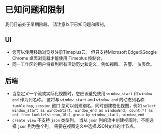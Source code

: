 # 已知问题和限制

我们目前处于早期阶段。 请注意以下已知问题和限制。

## UI

* 您可以使用移动浏览器注册Timeplus云。 但只支持Microsoft Edge或Google Chrome 桌面浏览器才能使用 Timeplus 控制台。
* 同一工作区的用户将看到所有活动历史和定义，例如视图、 告警、 仪表盘。

## 后端

* 当您定义一个流或实际化视图时，您应该避免使用 `window_start` 和 `window end` 作为列名称。 这将与 `window start` and `window end` 的动态列名称 `tumble` `hop`, `session` 窗口 您可以创建别名，同时创建物化视图，例如 `select window_start as windowStart, window_end as windowEnd, count(*) as cnt from tumble(stream,10s) group by window_start, window_end`
* `create view` 不支持 `json` 类型列。 当从 `json` 列的流中创建视图时，不能选择 `json` 列为整个列。 需要在视图定义中选择JSON文档的叶节点。